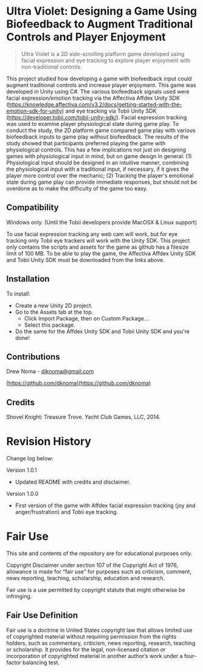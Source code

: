 # Ultra Violet: Designing a Game Using Biofeedback to Augment Traditional Controls and Player Enjoyment
> Ultra Violet is a 2D side-scrolling platform game developed using facial expression and eye tracking to explore player enjoyment with non-traditional controls. 

This project studied how developing a game with biofeedback input could augment traditional controls and increase player enjoyment. This game was developed in Unity using C#. The various biofeedback signals used were facial expression/emotion tracking via the Affectiva Affdex Unity SDK (https://knowledge.affectiva.com/v3.2/docs/getting-started-with-the-emotion-sdk-for-unity) and eye tracking via Tobii Unity SDK (https://developer.tobii.com/tobii-unity-sdk/). Facial expression tracking was used to examine player physiological state during game play. To conduct the study, the 2D platform game compared game play with various biofeedback inputs to game play without biofeedback. The results of the study showed that participants preferred playing the game with physiological controls. This has a few implications not just on designing games with physiological input in mind, but on game design in general: (1) Physiological input should be designed in an intuitive manner, combining the physiological input with a traditional input, if necessary, if it gives the player more control over the mechanic; (2) Tracking the player's emotional state during game play can provide immediate responses, but should not be overdone as to make the difficulty of the game too easy.

## Compatibility
Windows only. (Until the Tobii developers provide MacOSX & Linux support)

To use facial expression tracking any web cam will work, but for eye tracking only Tobii eye trackers will work with the Unity SDK. This project only contains the scripts and assets for the game as github has a filesize limit of 100 MB. To be able to play the game, the Affectiva Affdex Unity SDK and Tobii Unity SDK must be downloaded from the links above.

## Installation

To install:
* Create a new Unity 2D project.
* Go to the Assets tab at the top.
    * Click Import Package, then on Custom Package...
    * Select this package.
* Do the same for the Affdex Unity SDK and Tobii Unity SDK and you're done!

## Contributions
Drew Noma - djknoma@gmail.com

[https://github.com/dknoma](https://github.com/dknoma)

## Credits
Shovel Knight: Treasure Trove. Yacht Club Games, LLC, 2014.

# Revision History
Change log below:

Version 1.0.1
* Updated README with credits and disclaimer.

Version 1.0.0
* First version of the game with Affdex facial expression tracking (joy and anger/frustration) and Tobii eye tracking.

# Fair Use
This site and contents of the repository are for educational purposes only.

Copyright Disclaimer under section 107 of the Copyright Act of 1976, allowance is made for “fair use” for purposes such as criticism, comment, news reporting, teaching, scholarship, education and research.

Fair use is a use permitted by copyright statute that might otherwise be infringing.

## Fair Use Definition
Fair use is a doctrine in United States copyright law that allows limited use of copyrighted material without requiring permission from the rights holders, such as commentary, criticism, news reporting, research, teaching or scholarship. It provides for the legal, non-licensed citation or incorporation of copyrighted material in another author’s work under a four-factor balancing test.
